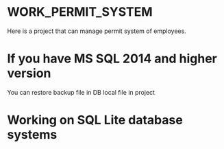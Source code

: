 # WORK_PERMIT_SYSTEM
 Here is a project that can manage permit system of employees.
 
# If you have MS SQL 2014 and higher version
You can restore backup file in DB local file in project

# Working on SQL Lite database systems


